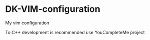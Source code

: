 # DK-VIM-configuration
My vim configuration

To C++ development is recommended use YouCompleteMe project
